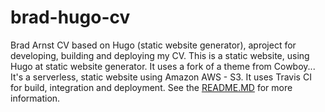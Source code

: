 # brad-hugo-cv
Brad Arnst CV based on Hugo (static website generator), aproject for developing, building and deploying my CV.
This is a static website, using Hugo at static website generator. It uses a fork of a theme from Cowboy... It's a serverless, static website using Amazon AWS - S3. It uses Travis CI for build, integration and deployment. See the [README.MD](https://github.com/bradarnst/hugo-brad-cv/README.MD) for more information.
        
